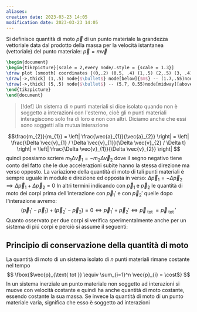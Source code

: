 ```yaml
---
aliases: 
creation date: 2023-03-23 14:05
modification date: 2023-03-23 14:05
---
```


Si definisce quantità di moto $\vec{p}$ di un punto materiale la grandezza vettoriale data dal prodotto della massa per la velocità istantanea (vettoriale) del punto materiale:
$\vec{p} = m\vec{v}$

```tikz
\begin{document}
\begin{tikzpicture}[scale = 2,every node/.style = {scale = 1.3}]
\draw plot [smooth] coordinates {(0,.2) (0.5, .4) (1,.5) (2,.5) (3, .4) (3.5,.2) (4, -.3)};
\draw[->,thick] (1,.5) node{$\bullet$} node[below]{$m$} -- (1.7,.55)node[midway,above]{$\vec{v}$};
\draw[->,thick] (5,.5) node{$\bullet$} -- (5.7, 0.55)node[midway][above]{$\vec{p}$};
\end{tikzpicture}
\end{document}
```



>[!def]
>Un sistema di $n$ punti materiali si dice isolato quando non è soggetto a interazioni con l'esterno, cioè gli $n$ punti materiali interagiscono solo fra di loro e non con altri. Diciamo anche che essi sono soggetti alla mutua interazione


$$\frac{m_{2}}{m_{1}} = \left| \frac{\vec{a}_{1}}{\vec{a}_{2}} \right| = \left| \frac{\Delta \vec{v}_{1} / \Delta \vec{v}_{1}}{\Delta \vec{v}_{2} / \Delta t} \right| = \left| \frac{\Delta \vec{v}_{1}}{\Delta \vec{v}_{2}} \right| $$
quindi possiamo scriere $m_{1}\Delta \vec{v}_{1} = -m_{2}\Delta \vec{v}_{2}$
dove il segno negativo tiene conto del fatto che le due accelerazioni subite hanno la stessa direzione ma verso opposto.
La variazione della quantità di moto di tali punti materiali è sempre uguale in module e direzione ed opposta in verso:
$\Delta \vec{p}_{1} = -\Delta \vec{p}_{2} \implies \Delta \vec{p}_{1} + \Delta \vec{p}_{2} = 0$
In altri termini indicando con $\vec{p}_{1}$ e $\vec{p}_{2}$ le quantità di moto dei corpi prima dell'interazione con $\vec{p}_{1}'$ e con $\vec{p}_{2}'$ quelle dopo l'interazione avremo:
$$
	(\vec{p}_{1}'-\vec{p}_{1}) + (\vec{p}_{2}' -\vec{p}_{2}) = 0 \iff \vec{p}_{1}' +\vec{p}_{2}' \iff \vec{p}_{\text{ tot }} = \vec{p}_{\text{ tot }}'
$$
Quanto osservato per due corpi si verifica sperimentalmente anche per un sistema di piú corpi e perciò si assume il seguenti:

## Principio di conservazione della quantità di moto
La quantità di moto di un sistema isolato di $n$ punti materiali rimane costante nel tempo
$$
\fbox{$\vec{p}_{\text{ tot }} \equiv \sum_{i=1}^n \vec{p}_{i} = \cost$}
$$
In un sistema inerziale un punto materiale non soggetto ad interazioni si muove con velocità costante e quindi ha anche quantità di moto costante, essendo costante la sua massa.
Se invece la quantità di moto di un punto materiale varia, significa che esso è soggetto ad interazioni

